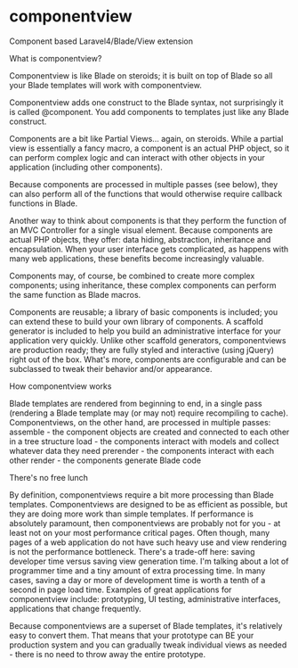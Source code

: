 componentview
=============

Component based Laravel4/Blade/View extension

What is componentview?

Componentview is like Blade on steroids; it is built on top of Blade so all your Blade templates will work with componentview.

Componentview adds one construct to the Blade syntax, not surprisingly it is called @component.  You add components to templates just like any Blade construct.

Components are a bit like Partial Views... again, on steroids.  While a partial view is essentially a fancy macro, a component is an actual PHP object, so it can perform complex logic and can interact with other objects in your application (including other components).

Because components are processed in multiple passes (see below), they can also perform all of the functions that would otherwise require callback functions in Blade.

Another way to think about components is that they perform the function of an MVC Controller for a single visual element.  Because components are actual PHP objects, they offer: data hiding, abstraction, inheritance and encapsulation.  When your user interface gets complicated, as happens with many web applications, these benefits become increasingly valuable.

Components may, of course, be combined to create more complex components; using inheritance, these complex components can perform the same function as Blade macros.

Components are reusable; a library of basic components is included; you can extend these to build your own library of components.  A scaffold generator is included to help you build an administrative interface for your application very quickly.  Unlike other scaffold generators, componentviews are production ready; they are fully styled and interactive (using jQuery) right out of the box.  What's more, components are configurable and can be subclassed to tweak their behavior and/or appearance. 

How componentview works

Blade templates are rendered from beginning to end, in a single pass (rendering a Blade template may (or may not) require recompiling to cache).  Componentviews, on the other hand, are processed in multiple passes: 
  assemble - the component objects are created and connected to each other in a tree structure
  load - the components interact with models and collect whatever data they need
  prerender - the components interact with each other
  render - the components generate Blade code 

There's no free lunch

By definition, componentviews require a bit more processing than Blade templates.  Componentviews are designed to be as efficient as possible, but they are doing more work than simple templates.  If performance is absolutely paramount, then componentviews are probably not for you - at least not on your most performance critical pages.  Often though, many pages of a web application do not have such heavy use and view rendering is not the performance bottleneck.  There's a trade-off here: saving developer time versus saving view generation time.  I'm talking about a lot of programmer time and a tiny amount of extra processing time.  In many cases, saving a day or more of development time is worth a tenth of a second in page load time.  Examples of great applications for componentview include: prototyping, UI testing, administrative interfaces, applications that change frequently.  

Because componentviews are a superset of Blade templates, it's relatively easy to convert them.  That means that your prototype can BE your production system and you can gradually tweak individual views as needed - there is no need to throw away the entire prototype.



